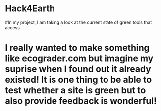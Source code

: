 # Hack4Earth

#In my project, I am taking a look at the current state of green tools that access

# I really wanted to make something like ecograder.com but imagine my suprise when I found out it already existed! It is one thing to be able to test whether a site is green but to also provide feedback is wonderful!
